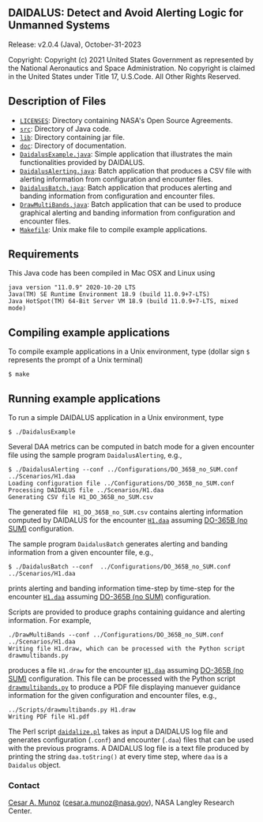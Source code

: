 DAIDALUS: Detect and Avoid Alerting Logic for Unmanned Systems
---------------------------------------------------------

Release: v2.0.4 (Java), October-31-2023

Copyright: Copyright (c) 2021 United States Government as represented by 
the National Aeronautics and Space Administration.  No copyright 
is claimed in the United States under Title 17, U.S.Code. All Other 
Rights Reserved.

Description of Files
----------------

* [`LICENSES`](LICENSES/): Directory containing NASA's Open Source Agreements.
* [`src`](src/): Directory of Java code.
* [`lib`](lib/): Directory containing jar file.
* [`doc`](doc/): Directory of documentation.
* [`DaidalusExample.java`](src/DaidalusExample.java): Simple
  application that illustrates the main functionalities provided by DAIDALUS.
* [`DaidalusAlerting.java`](src/DaidalusAlerting.java): Batch application
  that produces a CSV file with alerting information  from
  configuration and encounter files.
* [`DaidalusBatch.java`](src/DaidalusBatch.java): Batch application
that produces alerting and banding information from configuration and encounter files.
* [`DrawMultiBands.java`](src/DrawMultiBands.java): Batch application
  that can be used to produce graphical alerting and banding
  information from configuration and encounter files.
* [`Makefile`](Makefile): Unix make file to compile example applications.

Requirements
------------
This Java code has been compiled in Mac OSX and Linux using

```
java version "11.0.9" 2020-10-20 LTS
Java(TM) SE Runtime Environment 18.9 (build 11.0.9+7-LTS)
Java HotSpot(TM) 64-Bit Server VM 18.9 (build 11.0.9+7-LTS, mixed mode)
```

Compiling example applications
--------------------------

To compile example applications in a Unix environment, type (dollar
sign `$` represents the prompt of a Unix terminal)

```
$ make 
```

Running example applications
-------------------------

To run a simple DAIDALUS application in a Unix environment, type

```
$ ./DaidalusExample
```

Several DAA metrics can be computed in batch mode for a given
encounter file using the sample
program `DaidalusAlerting`, e.g.,

```
$ ./DaidalusAlerting --conf ../Configurations/DO_365B_no_SUM.conf ../Scenarios/H1.daa
Loading configuration file ../Configurations/DO_365B_no_SUM.conf
Processing DAIDALUS file ../Scenarios/H1.daa
Generating CSV file H1_DO_365B_no_SUM.csv
```

The generated file ` H1_DO_365B_no_SUM.csv` contains  alerting information computed by DAIDALUS
for the encounter [`H1.daa`](../Scenarios/H1.daa) assuming [DO-365B (no SUM)](../Configurations/DO_365B_no_SUM.conf) configuration.

The sample program `DaidalusBatch` generates alerting and banding
information from a given encounter file, e.g.,

```
$ ./DaidalusBatch --conf  ../Configurations/DO_365B_no_SUM.conf ../Scenarios/H1.daa

```
prints alerting and banding information time-step by time-step for the encounter [`H1.daa`](../Scenarios/H1.daa) assuming [DO-365B (no SUM)](../Configurations/DO_365B_no_SUM.conf) configuration.

Scripts are provided to produce graphs containing guidance and alerting
information. For example, 

```
./DrawMultiBands --conf ../Configurations/DO_365B_no_SUM.conf ../Scenarios/H1.daa
Writing file H1.draw, which can be processed with the Python script drawmultibands.py
```

produces a file `H1.draw`  for the encounter
[`H1.daa`](../Scenarios/H1.daa) assuming [DO-365B (no SUM)](../Configurations/DO_365B_no_SUM.conf) configuration. This file can be processed with the Python
script [`drawmultibands.py`](../Scripts/drawmultibands.py) to produce a PDF file displaying manuever
guidance information for the given configuration and encounter files, e.g.,

```
../Scripts/drawmultibands.py H1.draw
Writing PDF file H1.pdf
``` 

The Perl script [`daidalize.pl`](../Scripts/daidalize.pl) takes as input a DAIDALUS log file and
generates configuration (`.conf`) and encounter (`.daa`) files that can
be used with the previous programs. A DAIDALUS log file is a text file
produced by printing the string `daa.toString()` at every time step, where `daa` is a `Daidalus` object.

### Contact

[Cesar A. Munoz](http://shemesh.larc.nasa.gov/people/cam) (cesar.a.munoz@nasa.gov), NASA Langley Research Center.

